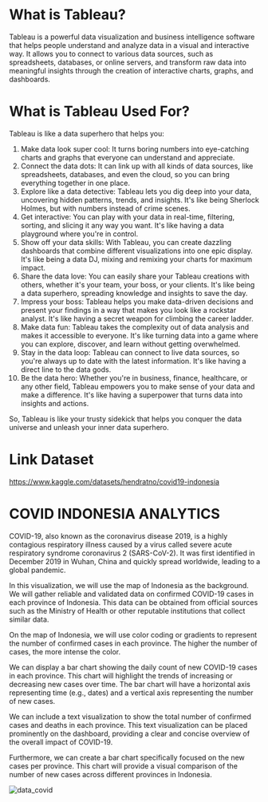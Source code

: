 # **What is Tableau?**

Tableau is a powerful data visualization and business intelligence software that helps people understand and analyze data in a visual and interactive way. It allows you to connect to various data sources, such as spreadsheets, databases, or online servers, and transform raw data into meaningful insights through the creation of interactive charts, graphs, and dashboards.

# **What is Tableau Used For?**

Tableau is like a data superhero that helps you:

1. Make data look super cool: It turns boring numbers into eye-catching charts and graphs that everyone can understand and appreciate.
2. Connect the data dots: It can link up with all kinds of data sources, like spreadsheets, databases, and even the cloud, so you can bring everything together in one place.
3. Explore like a data detective: Tableau lets you dig deep into your data, uncovering hidden patterns, trends, and insights. It's like being Sherlock Holmes, but with numbers instead of crime scenes.
4. Get interactive: You can play with your data in real-time, filtering, sorting, and slicing it any way you want. It's like having a data playground where you're in control.
5. Show off your data skills: With Tableau, you can create dazzling dashboards that combine different visualizations into one epic display. It's like being a data DJ, mixing and remixing your charts for maximum impact.
6. Share the data love: You can easily share your Tableau creations with others, whether it's your team, your boss, or your clients. It's like being a data superhero, spreading knowledge and insights to save the day.
7. Impress your boss: Tableau helps you make data-driven decisions and present your findings in a way that makes you look like a rockstar analyst. It's like having a secret weapon for climbing the career ladder.
8. Make data fun: Tableau takes the complexity out of data analysis and makes it accessible to everyone. It's like turning data into a game where you can explore, discover, and learn without getting overwhelmed.
9. Stay in the data loop: Tableau can connect to live data sources, so you're always up to date with the latest information. It's like having a direct line to the data gods.
10. Be the data hero: Whether you're in business, finance, healthcare, or any other field, Tableau empowers you to make sense of your data and make a difference. It's like having a superpower that turns data into insights and actions.

So, Tableau is like your trusty sidekick that helps you conquer the data universe and unleash your inner data superhero.

# **Link Dataset**
https://www.kaggle.com/datasets/hendratno/covid19-indonesia

# **COVID INDONESIA ANALYTICS**

COVID-19, also known as the coronavirus disease 2019, is a highly contagious respiratory illness caused by a virus called severe acute respiratory syndrome coronavirus 2 (SARS-CoV-2). It was first identified in December 2019 in Wuhan, China and quickly spread worldwide, leading to a global pandemic.

In this visualization, we will use the map of Indonesia as the background. We will gather reliable and validated data on confirmed COVID-19 cases in each province of Indonesia. This data can be obtained from official sources such as the Ministry of Health or other reputable institutions that collect similar data.

On the map of Indonesia, we will use color coding or gradients to represent the number of confirmed cases in each province. The higher the number of cases, the more intense the color.

We can display a bar chart showing the daily count of new COVID-19 cases in each province. This chart will highlight the trends of increasing or decreasing new cases over time. The bar chart will have a horizontal axis representing time (e.g., dates) and a vertical axis representing the number of new cases.

We can include a text visualization to show the total number of confirmed cases and deaths in each province. This text visualization can be placed prominently on the dashboard, providing a clear and concise overview of the overall impact of COVID-19.

Furthermore, we can create a bar chart specifically focused on the new cases per province. This chart will provide a visual comparison of the number of new cases across different provinces in Indonesia.

![data_covid](https://github.com/SicilianDefence/tableau-covid-project/assets/45375601/0688931c-c9c0-4bf3-b713-3d53c4779337)


